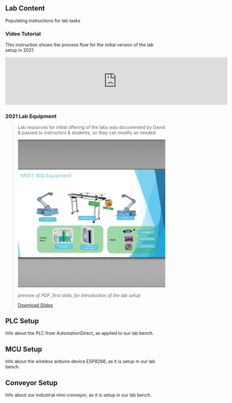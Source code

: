 ## Lab Content
Populating instructions for lab tasks

### Video Tutorial
This instruction shows the process flow for the initial version of the lab setup in 2021. 

<iframe width="700" src="https://www.youtube.com/embed/30GM4m-Lyec" title="Program a PLC with Conveyor, Arduino and Industrial Robot" frameborder="0" allow="accelerometer; autoplay; clipboard-write; encrypted-media; gyroscope; picture-in-picture; web-share" referrerpolicy="strict-origin-when-cross-origin" allowfullscreen></iframe>

### 2021 Lab Equipment

>Lab resources for initial offering of the labs was documented by David & passed to instructors & students, so they can modify as needed.
>
> ![lab slides](img/img_labslides.jpg)
>
> _preview of PDF, first slide, for introduction of the lab setup_
>
> [Download Slides](docs/LabIntro_2021.pdf)



## PLC Setup
Info about the PLC from AutomationDirect, as applied to our lab bench.


## MCU Setup
Info about the wireless arduino device ESP8266, as it is setup in our lab bench.

## Conveyor Setup
Info about our industrial mini-conveyor, as it is setup in our lab bench.
